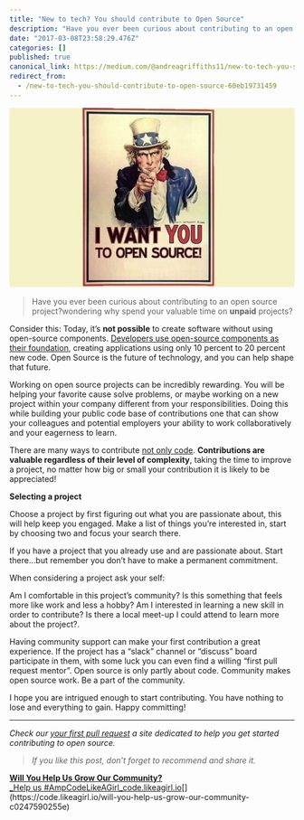 ```yaml
---
title: "New to tech? You should contribute to Open Source"
description: "Have you ever been curious about contributing to an open source project?wondering why spend your valuable time on unpaid projects?"
date: "2017-03-08T23:58:29.476Z"
categories: []
published: true
canonical_link: https://medium.com/@andreagriffiths11/new-to-tech-you-should-contribute-to-open-source-60eb19731459
redirect_from:
  - /new-to-tech-you-should-contribute-to-open-source-60eb19731459
---
```


![Because Uncle Sam says so!](./asset-1.jpeg)

> Have you ever been curious about contributing to an open source project?wondering why spend your valuable time on **unpaid** projects?

Consider this: Today, it’s **not possible** to create software without using open-source components. [Developers use open-source components as their foundation](https://www.blackducksoftware.com/forrester-software-composition-analysis-q1-2017), creating applications using only 10 percent to 20 percent new code. Open Source is the future of technology, and you can help shape that future.

Working on open source projects can be incredibly rewarding. You will be helping your favorite cause solve problems, or maybe working on a new project within your company different from your responsibilities. Doing this while building your public code base of contributions one that can show your colleagues and potential employers your ability to work collaboratively and your eagerness to learn.

There are many ways to contribute [not only code](https://opensource.guide/how-to-contribute/#you-dont-have-to-contribute-code). **Contributions are valuable regardless of their level of complexity**, taking the time to improve a project, no matter how big or small your contribution it is likely to be appreciated!

**Selecting a project**

Choose a project by first figuring out what you are passionate about, this will help keep you engaged. Make a list of things you’re interested in, start by choosing two and focus your search there.

If you have a project that you already use and are passionate about. Start there…but remember you don’t have to make a permanent commitment.

When considering a project ask your self:

Am I comfortable in this project’s community? Is this something that feels more like work and less a hobby? Am I interested in learning a new skill in order to contribute? Is there a local meet-up I could attend to learn more about the project?.

Having community support can make your first contribution a great experience. If the project has a “slack” channel or “discuss” board participate in them, with some luck you can even find a willing “first pull request mentor”. Open source is only partly about code. Community makes open source work. Be a part of the community.

I hope you are intrigued enough to start contributing. You have nothing to lose and everything to gain. Happy committing!

---

_Check our_ [_your first pull request_](https://yourfirstpr.github.io/) _a site dedicated to help you get started contributing to open source._

> _If you like this post, don’t forget to recommend and share it._

[**Will You Help Us Grow Our Community?**  
_Help us #AmpCodeLikeAGirl_code.likeagirl.io](https://code.likeagirl.io/will-you-help-us-grow-our-community-c0247590255e "https://code.likeagirl.io/will-you-help-us-grow-our-community-c0247590255e")[](https://code.likeagirl.io/will-you-help-us-grow-our-community-c0247590255e)

